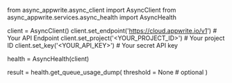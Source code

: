 from async_appwrite.async_client import AsyncClient
from async_appwrite.services.async_health import AsyncHealth


client = AsyncClient()
client.set_endpoint('https://cloud.appwrite.io/v1') # Your API Endpoint
client.set_project('<YOUR_PROJECT_ID>') # Your project ID
client.set_key('<YOUR_API_KEY>') # Your secret API key

health = AsyncHealth(client)

result = health.get_queue_usage_dump(
    threshold = None # optional
)
